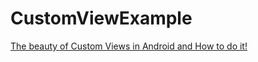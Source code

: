 # CustomViewExample

[The beauty of Custom Views in Android and How to do it!](https://medium.com/@douglas.iacovelli/the-beauty-of-custom-views-and-how-to-do-it-79c7d78e2088)
